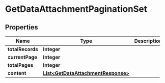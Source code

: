 

# GetDataAttachmentPaginationSet


## Properties

| Name | Type | Description | Notes |
|------------ | ------------- | ------------- | -------------|
|**totalRecords** | **Integer** |  |  |
|**currentPage** | **Integer** |  |  |
|**totalPages** | **Integer** |  |  |
|**content** | [**List&lt;GetDataAttachmentResponse&gt;**](GetDataAttachmentResponse.md) |  |  [optional] |



